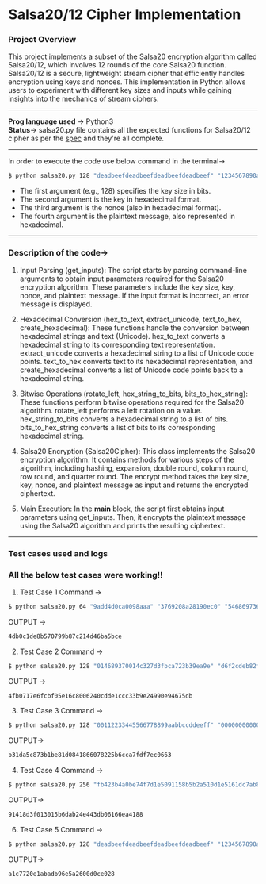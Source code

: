# Salsa20/12 Cipher Implementation

### Project Overview
This project implements a subset of the Salsa20 encryption algorithm called Salsa20/12, which involves 12 rounds of the core Salsa20 function. Salsa20/12 is a secure, lightweight stream cipher that efficiently handles encryption using keys and nonces. This implementation in Python allows users to experiment with different key sizes and inputs while gaining insights into the mechanics of stream ciphers.

---

**Prog language used** -> Python3 <br>
**Status**-> salsa20.py file contains all the expected functions for Salsa20/12 cipher as per the [spec](https://github.com/dbdishant/Salsa20-cipher/blob/main/spec.pdf) and they're all complete. 

---

In order to execute the code use below command in the terminal->
```bash
$ python salsa20.py 128 "deadbeefdeadbeefdeadbeefdeadbeef" "1234567890abcdef" "546869736973706c61696e74657874"
```
* The first argument (e.g., 128) specifies the key size in bits.
* The second argument is the key in hexadecimal format.
* The third argument is the nonce (also in hexadecimal format).
* The fourth argument is the plaintext message, also represented in hexadecimal.

---

### Description of the code->
1. Input Parsing (get_inputs): The script starts by parsing command-line arguments to obtain input parameters required for the Salsa20 encryption algorithm. These parameters include the key size, key, nonce, and plaintext message. If the input format is incorrect, an error message is displayed.

2. Hexadecimal Conversion (hex_to_text, extract_unicode, text_to_hex, create_hexadecimal): These functions handle the conversion between hexadecimal strings and text (Unicode). hex_to_text converts a hexadecimal string to its corresponding text representation. extract_unicode converts a hexadecimal string to a list of Unicode code points. text_to_hex converts text to its hexadecimal representation, and create_hexadecimal converts a list of Unicode code points back to a hexadecimal string.

3. Bitwise Operations (rotate_left, hex_string_to_bits, bits_to_hex_string): These functions perform bitwise operations required for the Salsa20 algorithm. rotate_left performs a left rotation on a value. hex_string_to_bits converts a hexadecimal string to a list of bits. bits_to_hex_string converts a list of bits to its corresponding hexadecimal string.

4. Salsa20 Encryption (Salsa20Cipher): This class implements the Salsa20 encryption algorithm. It contains methods for various steps of the algorithm, including hashing, expansion, double round, column round, row round, and quarter round. The encrypt method takes the key size, key, nonce, and plaintext message as input and returns the encrypted ciphertext.

5. Main Execution: In the __main__ block, the script first obtains input parameters using get_inputs. Then, it encrypts the plaintext message using the Salsa20  algorithm and prints the resulting ciphertext.

---

### Test cases used and logs

### All the below test cases were working!!
1. Test Case 1
Command ->
```bash
$ python salsa20.py 64 "9add4d0ca0098aaa" "3769208a28190ec0" "54686973697361706c61696e74657874"
```
OUTPUT ->
```bash
4db0c1de8b570799b87c214d46ba5bce
```

2. Test Case 2
Command ->
```bash
$ python salsa20.py 128 "014689370014c327d3fbca723b39ea9e" "d6f2cdeb82f905e2" "7465787420666f722031323862697420656e6372797470696f6e"
```
OUTPUT -> 
```bash
4fb0717e6fcbf05e16c8006240cdde1ccc33b9e24990e94675db
```

3. Test Case 3
Command ->
```bash
$ python salsa20.py 128 "00112233445566778899aabbccddeeff" "0000000000000000" "5468697320697320612074657374206d6573736167652e"
```
OUTPUT-> 
```bash
b31da5c873b1be81d0841866078225b6cca7fdf7ec0663
```

4. Test Case 4
Command ->
```bash
$ python salsa20.py 256 "fb423b4a0be74f7d1e5091158b5b2a510d1e5161dc7ab8dfd495d19949adf3a3" "11d4d7e4e368c8e9" "54686973697364656372797074656474657874"
```
OUTPUT-> 
```bash
91418d3f013015b6dab24e443db06166ea4188
```

6. Test Case 5
Command ->
```bash
$ python salsa20.py 128 "deadbeefdeadbeefdeadbeefdeadbeef" "1234567890abcdef" "546869736973706c61696e74657874"
```
OUTPUT->
```bash
a1c7720e1abadb96e5a2600d0ce028
```
